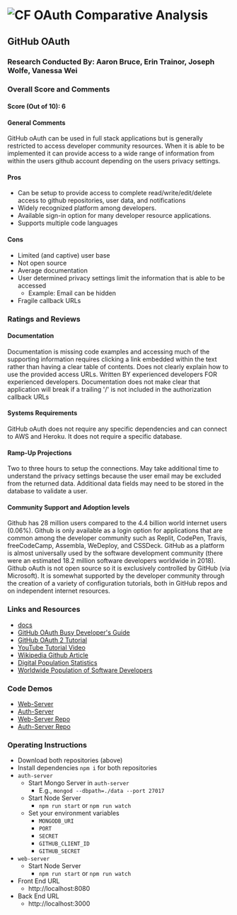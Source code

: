 ![CF](http://i.imgur.com/7v5ASc8.png) OAuth Comparative Analysis
================================================================

## GitHub OAuth 

### Research Conducted By: Aaron Bruce, Erin Trainor, Joseph Wolfe, Vanessa Wei

### Overall Score and Comments
#### Score (Out of 10): 6
#### General Comments
GitHub oAuth can be used in full stack applications but is generally restricted to access developer community resources. When it is able to be implemented it can provide access to a wide range of information from within the users github account depending on the users privacy settings.

#### Pros
* Can be setup to provide access to complete read/write/edit/delete access to github repositories, user data, and notifications
* Widely recognized platform among developers. 
* Available sign-in option for many developer resource applications.
* Supports multiple code languages

#### Cons
* Limited (and captive) user base
* Not open source
* Average documentation
* User determined privacy settings limit the information that is able to be accessed
  * Example: Email can be hidden
* Fragile callback URLs

### Ratings and Reviews
#### Documentation
Documentation is missing code examples and accessing much of the supporting information requires clicking a link embedded within the text rather than having a clear table of contents. Does not clearly explain how to use the provided access URLs. Written BY experienced developers FOR experienced developers. Documentation does not make clear that application will break if a trailing '/' is not included in the authorization callback URLs

#### Systems Requirements
GitHub oAuth does not require any specific dependencies and can connect to AWS and Heroku. It does not require a specific database.

#### Ramp-Up Projections
Two to three hours to setup the connections. May take additional time to understand the privacy settings because the user email may be excluded from the returned data. Additional data fields may need to be stored in the database to validate a user.

#### Community Support and Adoption levels
Github has 28 million users compared to the 4.4 billion world internet users (0.06%). Github is only available as a login option for applications that are common among the developer community such as Replit, CodePen, Travis, freeCodeCamp, Assembla, WeDeploy, and CSSDeck. GitHub as a platform is almost universally used by the software development community (there were an estimated 18.2 million software developers worldwide in 2018). Github oAuth is not open source so it is exclusively controlled by GitHub (via Microsoft). It is somewhat supported by the developer community through the creation of a variety of configuration tutorials, both in GitHub repos and on independent internet resources.

### Links and Resources
* [docs](https://developer.github.com/apps/building-oauth-apps/authorizing-oauth-apps/)
* [GitHub OAuth Busy Developer's Guide](https://gist.github.com/technoweenie/419219/5ee1eb7646fd479d398c6855fc2ad35a621c9a1c)
* [GitHub OAuth 2 Tutorial](https://requests-oauthlib.readthedocs.io/en/latest/examples/github.html)
* [YouTube Tutorial Video](https://www.youtube.com/watch?v=wcUdBgktd4s)
* [Wikipedia Github Article](https://en.wikipedia.org/wiki/GitHub)
* [Digital Population Statistics](https://www.statista.com/statistics/617136/digital-population-worldwide)
* [Worldwide Population of Software Developers](https://www.computerworld.com/article/2483690/india-to-overtake-u-s--on-number-of-developers-by-2017.html)


### Code Demos
* [Web-Server](https://fast-bayou-29731.herokuapp.com/)
* [Auth-Server](https://vast-headland-97498.herokuapp.com/)
* [Web-Server Repo](https://github.com/github-oauth/web-server)
* [Auth-Server Repo](https://github.com/github-oauth/auth-server)

### Operating Instructions
* Download both repositories (above)
* Install dependencies `npm i` for both repositories
* `auth-server`
  * Start Mongo Server in `auth-server`
    * E.g., `mongod --dbpath=./data --port 27017`
  * Start Node Server
    * `npm run start` or `npm run watch`
  * Set your environment variables
    * `MONGODB_URI`
    * `PORT`
    * `SECRET`
    * `GITHUB_CLIENT_ID`
    * `GITHUB_SECRET`
* `web-server`
  * Start Node Server
    * `npm run start` or `npm run watch`
* Front End URL
  * http://localhost:8080
* Back End URL
  * http://localhost:3000